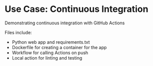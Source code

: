 # Use Case: Continuous Integration
Demonstrating continuous integration with GitHub Actions

Files include:

- Python web app and requirements.txt
- Dockerfile for creating a container for the app
- Workflow for calling Actions on push
- Local action for linting and testing
